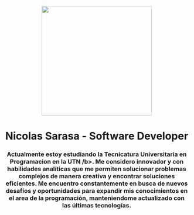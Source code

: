 <div id="header" align="center">
    <img src="https://media.giphy.com/media/3o85xJ7b9AIUIZ4kuY/giphy.gif" width="300" />
    <h1 align="center">Nicolas Sarasa - Software Developer</h1>
    <h3 align="center">Actualmente estoy estudiando la <b> Tecnicatura Universitaria en Programacion en la UTN /b>. Me considero innovador y con habilidades analíticas que me permiten solucionar problemas complejos de manera creativa y encontrar soluciones eficientes. Me encuentro constantemente en busca de nuevos desafíos y oportunidades para expandir mis conocimientos en el area de la programación, manteniendome actualizado con las últimas tecnologías.</h3>
</div>
